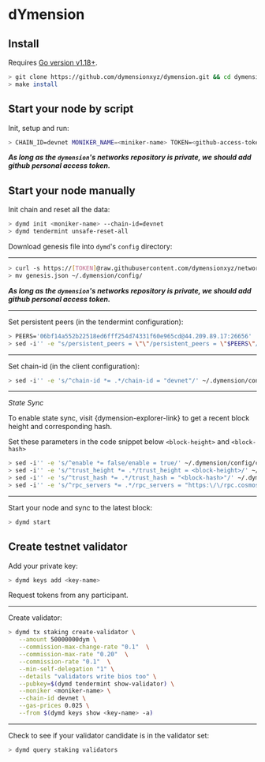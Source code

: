 # dYmension

## Install

Requires [Go version v1.18+](https://golang.org/doc/install).

```sh
> git clone https://github.com/dymensionxyz/dymension.git && cd dymension
> make install
```

## Start your node by script 
Init, setup and run:
```sh
> CHAIN_ID=devnet MONIKER_NAME=<miniker-name> TOKEN=<github-access-token> ./scripts/setup_and_run.sh
```
***As long as the `dymension`'s networks repository is private, we should add github personal access token.***

## Start your node manually
Init chain and reset all the data:
```sh
> dymd init <moniker-name> --chain-id=devnet
> dymd tendermint unsafe-reset-all
```
Download genesis file into `dymd`'s `config` directory:

___

```sh
> curl -s https://[TOKEN]@raw.githubusercontent.com/dymensionxyz/networks/main/devnet/genesis.json > genesis.json
> mv genesis.json ~/.dymension/config/
```
***As long as the `dymension`'s networks repository is private, we should add github personal access token.***

___

Set persistent peers (in the tendermint configuration):
```sh
> PEERS='06bf14a552b22518ed6fff254d74331f60e965cd@44.209.89.17:26656'
> sed -i'' -e "s/persistent_peers = \"\"/persistent_peers = \"$PEERS\"/" ~/.dymension/config/config.toml
```

___

Set chain-id (in the client configuration):
```sh
> sed -i'' -e 's/^chain-id *= .*/chain-id = "devnet"/' ~/.dymension/config/client.toml
```

___

*State Sync*

To enable state sync, visit {dymension-explorer-link} to get a recent block height and corresponding hash.

Set these parameters in the code snippet below `<block-height>` and `<block-hash>`
```sh
> sed -i'' -e 's/^enable *= false/enable = true/' ~/.dymension/config/config.toml
> sed -i'' -e 's/^trust_height *= .*/trust_height = <block-height>/' ~/.dymension/config/config.toml
> sed -i'' -e 's/^trust_hash *= .*/trust_hash = "<block-hash>"/' ~/.dymension/config/config.toml
> sed -i'' -e 's/^rpc_servers *= .*/rpc_servers = "https:\/\/rpc.cosmos.network:443"/' ~/.dymension/config/config.toml
```

___

Start your node and sync to the latest block:
```sh
> dymd start
```

## Create testnet validator

Add your private key:
```sh
> dymd keys add <key-name>
```
Request tokens from any participant.
___
Create validator:
```sh
> dymd tx staking create-validator \
   --amount 50000000dym \
   --commission-max-change-rate "0.1"  \
   --commission-max-rate "0.20"  \
   --commission-rate "0.1"  \
   --min-self-delegation "1" \
   --details "validators write bios too" \
   --pubkey=$(dymd tendermint show-validator) \
   --moniker <moniker-name> \
   --chain-id devnet \
   --gas-prices 0.025 \
   --from $(dymd keys show <key-name> -a)
```
___
Check to see if your validator candidate is in the validator set:
```sh
> dymd query staking validators
```
